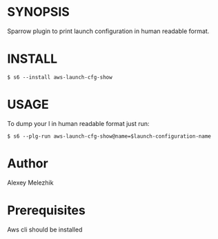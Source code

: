 # SYNOPSIS

Sparrow plugin to print launch configuration in human readable format.


# INSTALL

    $ s6 --install aws-launch-cfg-show

# USAGE

To dump your l in human readable format just run:

    $ s6 --plg-run aws-launch-cfg-show@name=$launch-configuration-name

# Author

Alexey Melezhik

# Prerequisites

Aws cli should be installed

